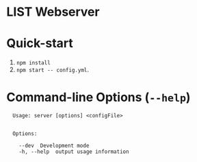 # LIST Webserver

# Quick-start

1. `npm install`
2. `npm start -- config.yml`.

# Command-line Options (`--help`)

```
  Usage: server [options] <configFile>


  Options:

    --dev  Development mode
    -h, --help  output usage information
```
